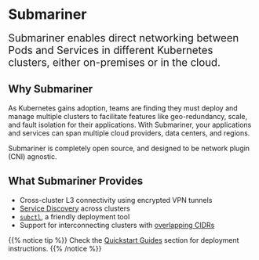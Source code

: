 # Submariner

<span style="font-size:1.5em;">Submariner enables direct networking between Pods and Services in different Kubernetes clusters, either
on-premises or in the cloud.</span>

## Why Submariner

As Kubernetes gains adoption, teams are finding they must deploy and manage multiple clusters to facilitate features like geo-redundancy,
scale, and fault isolation for their applications. With Submariner, your applications and services can span multiple cloud providers, data
centers, and regions.

Submariner is completely open source, and designed to be network plugin (CNI) agnostic.

## What Submariner Provides

* Cross-cluster L3 connectivity using encrypted VPN tunnels
* [Service Discovery](./getting_started/architecture/service-discovery/) across clusters
* [`subctl`](./operations/deployment/), a friendly deployment tool
* Support for interconnecting clusters with [overlapping CIDRs](./getting_started/architecture/globalnet/)

{{% notice tip %}}
Check the [Quickstart Guides](./getting_started/quickstart/) section for deployment instructions.
{{% /notice %}}
